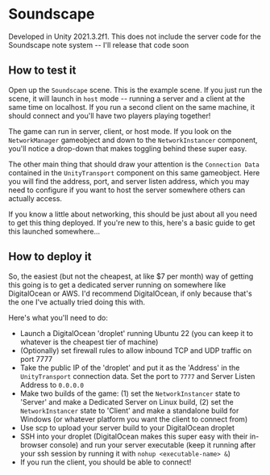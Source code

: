 # Soundscape

Developed in Unity 2021.3.2f1. This does not include the server code for the Soundscape note system -- I'll release that code soon


## How to test it

Open up the `Soundscape` scene. This is the example scene. If you just run the scene, it will launch in `host` mode -- running a server and a client at the same time on localhost. If you run a second client on the same machine, it should connect and you'll have two players playing together! 

The game can run in server, client, or host mode. If you look on the `NetworkManager` gameobject and down to the `NetworkInstancer` component, you'll notice a drop-down that makes toggling behind these super easy. 

The other main thing that should draw your attention is the `Connection Data` contained in the `UnityTransport` component on this same gameobject. Here you will find the address, port, and server listen address, which you may need to configure if you want to host the server somewhere others can actually access.

If you know a little about networking, this should be just about all you need to get this thing deployed. If you're new to this, here's a basic guide to get this launched somewhere... 

## How to deploy it

So, the easiest (but not the cheapest, at like $7 per month) way of getting this going is to get a dedicated server running on somewhere like DigitalOcean or AWS. I'd recommend DigitalOcean, if only because that's the one I've actually tried doing this with. 

Here's what you'll need to do:

- Launch a DigitalOcean 'droplet' running Ubuntu 22 (you can keep it to whatever is the cheapest tier of machine)
- (Optionally) set firewall rules to allow inbound TCP and UDP traffic on port 7777
- Take the public IP of the 'droplet' and put it as the 'Address' in the `UnityTransport` connection data. Set the port to `7777` and Server Listen Address to `0.0.0.0`
- Make two builds of the game: (1) set the `NetworkInstancer` state to 'Server' and make a Dedicated Server on Linux build, (2) set the `NetworkInstancer` state to 'Client' and make a standalone build for Windows (or whatever platform you want the client to connect from)
- Use scp to upload your server build to your DigitalOcean droplet
- SSH into your droplet (DigitalOcean makes this super easy with their in-browser console) and run your server executable (keep it running after your ssh session by running it with `nohup <executable-name> &`)
- If you run the client, you should be able to connect! 


